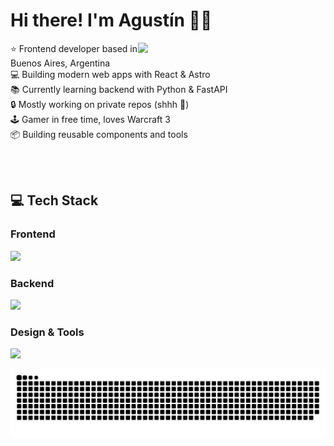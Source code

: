# Hi there! I'm Agustín 👋👾

<img align="right" src="https://media2.giphy.com/media/v1.Y2lkPTc5MGI3NjExNWNiMHdlMDR0cG9mZnltNjRhdmh0cjFmdjN2bG5vY2ZhZXhhbjJ2NyZlcD12MV9pbnRlcm5hbF9naWZfYnlfaWQmY3Q9Zw/4oMoIbIQrvCjm/giphy.gif" width="300" />

⭐ Frontend developer based in Buenos Aires, Argentina  
💻 Building modern web apps with React & Astro  
📚 Currently learning backend with Python & FastAPI  
🔒 Mostly working on private repos (shhh 🤫)  
🕹️ Gamer in free time, loves Warcraft 3  
📦 Building reusable components and tools  

<br> </br>









## 💻 Tech Stack

<p >
  <h3>Frontend</h3>
  <img src="https://skillicons.dev/icons?i=js,ts,react,astro,nextjs,tailwind,html,css" />
</p>

<p >
  <h3>Backend</h3>
  <img src="https://skillicons.dev/icons?i=python,fastapi,postgresql,postman" />
</p>

<p>
  <h3>Design & Tools</h3>
  <img src="https://skillicons.dev/icons?i=figma,ps,ai,notion,supabase" />
</p>



![snake](assets/snake.svg)

<!--
**agustin-gauna/agustin-gauna** is a ✨ _special_ ✨ repository because its `README.md` (this file) appears on your GitHub profile.

Here are some ideas to get you started:

- 🔭 I’m currently working on ...
- 🌱 I’m currently learning ...
- 👯 I’m looking to collaborate on ...
- 🤔 I’m looking for help with ...
- 💬 Ask me about ...
- 📫 How to reach me: ...
- 😄 Pronouns: ...
- ⚡ Fun fact: ...
-->
